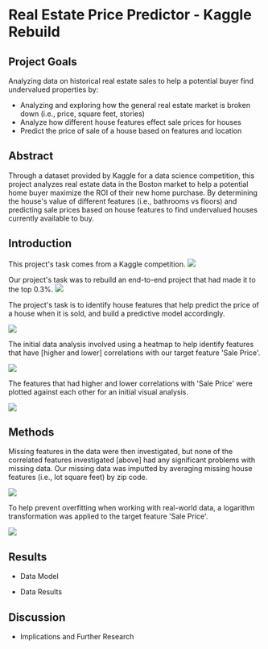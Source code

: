 # Real Estate Price Predictor - Kaggle Rebuild

## Project Goals

Analyzing data on historical real estate sales to help a potential buyer find undervalued properties by:
- Analyzing and exploring how the general real estate market is broken down (i.e., price, square feet, stories)
- Analyze how different house features effect sale prices for houses
- Predict the price of sale of a house based on features and location

## Abstract

Through a dataset provided by Kaggle for a data science competition, this project analyzes real estate data in the Boston market to help a potential home buyer maximize the ROI of their new home purchase. By determining the house's value of different features (i.e., bathrooms vs floors) and predicting sale prices based on house features to find undervalued houses currently available to buy.


## Introduction

This project's task comes from a Kaggle competition.
![](images/Real%20Estate%20-%20Kaggle%20Competition.PNG)

Our project's task was to rebuild an end-to-end project that had made it to the top 0.3%.
![](images/Real%20Estate%20Project%20Model.PNG)

The project's task is to identify house features that help predict the price of a house when it is sold, and build a predictive model accordingly.

![](images/Real%20Estate%20Sale%20Price.PNG)

The initial data analysis involved using a heatmap to help identify features that have [higher and lower] correlations with our target feature 'Sale Price'.

![](images/Real%20Estate%20Heatmap.PNG)

The features that had higher and lower correlations with 'Sale Price' were plotted against each other for an initial visual analysis.

![](images/Real%20Estate%20Pairplot.PNG)

## Methods

Missing features in the data were then investigated, but none of the correlated features investigated [above] had any significant problems with missing data. Our missing data was imputted by averaging missing house features (i.e., lot square feet) by zip code.

![](images/Real%20Estate%20Missing%20Features.PNG)

To help prevent overfitting when working with real-world data, a logarithm transformation was applied to the target feature 'Sale Price'.

![](images/Real%20Estate%20Sale%20Price%20Log.PNG)

## Results

- Data Model

- Data Results

## Discussion

- Implications and Further Research
